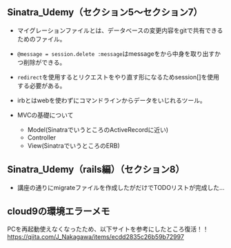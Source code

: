 ## Sinatra_Udemy（セクション5～セクション7）
- マイグレーションファイルとは、データベースの変更内容をgitで共有できるためのファイル。


- `@message = session.delete :message`はmessageをから中身を取り出すかつ削除ができる。


- `redirect`を使用するとリクエストをやり直す形になるためsession[]を使用する必要がある。


- irbとはwebを使わずにコマンドラインからデータをいじれるツール。


- MVCの基礎について
  - Model(SinatraでいうところのActiveRecordに近い)
  - Controller
  - View(SinatraでいうところのERB)


## Sinatra_Udemy（rails編）（セクション8）
- 講座の通りにmigrateファイルを作成したがだけでTODOリストが完成した...


## cloud9の環境エラーメモ
PCを再起動使えなくなったため、以下サイトを参考にしたところ復活！！
https://qiita.com/J_Nakagawa/items/ecdd2835c26b59b72997
